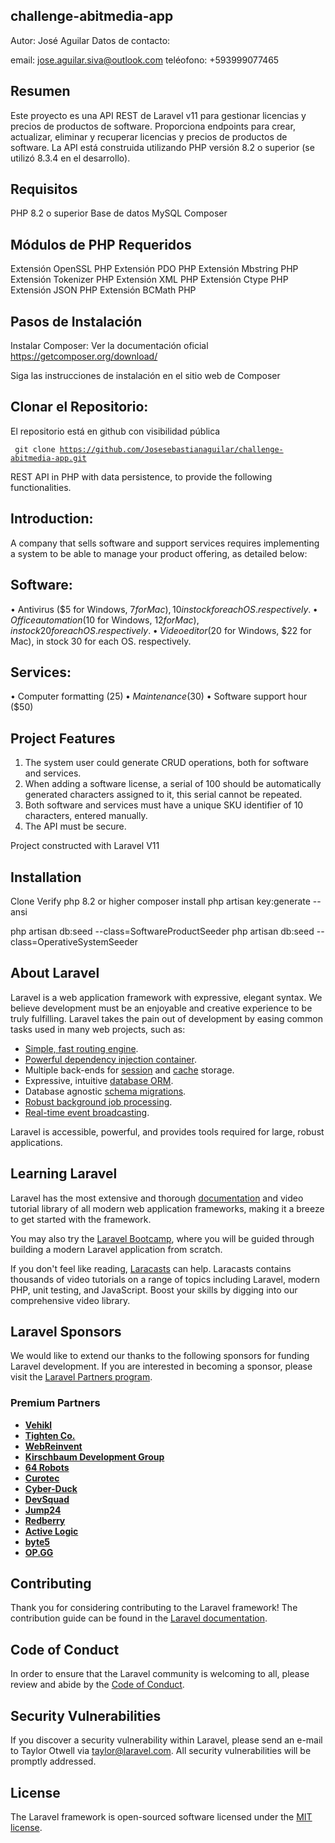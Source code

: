 ## challenge-abitmedia-app

Autor: José Aguilar
Datos de contacto:

email: jose.aguilar.siva@outlook.com
teléofono: +593999077465

## Resumen

Este proyecto es una API REST de Laravel v11 para gestionar licencias y precios de productos de software. Proporciona endpoints para crear, actualizar, eliminar y recuperar licencias y precios de productos de software. La API está construida utilizando PHP versión 8.2 o superior (se utilizó 8.3.4 en el desarrollo).

## Requisitos

PHP 8.2 o superior
Base de datos MySQL
Composer

## Módulos de PHP Requeridos

Extensión OpenSSL PHP
Extensión PDO PHP
Extensión Mbstring PHP
Extensión Tokenizer PHP
Extensión XML PHP
Extensión Ctype PHP
Extensión JSON PHP
Extensión BCMath PHP

## Pasos de Instalación

Instalar Composer: Ver la documentación oficial https://getcomposer.org/download/

Siga las instrucciones de instalación en el sitio web de Composer

## Clonar el Repositorio:

El repositorio está en github con visibilidad pública

<code> git clone https://github.com/Josesebastianaguilar/challenge-abitmedia-app.git </code>




REST API in PHP with data persistence, to provide the following functionalities.

## Introduction:

A company that sells software and support services requires implementing a system to
be able to manage your product offering, as detailed below:

## Software:

• Antivirus ($5 for Windows, $7 for Mac), 10 in stock for each OS.
respectively.
• Office automation ($10 for Windows, $12 for Mac), in stock 20 for each OS.
respectively.
• Video editor ($20 for Windows, $22 for Mac), in stock 30 for each OS.
respectively.

## Services:

• Computer formatting ($25)
• Maintenance ($30)
• Software support hour ($50)

## Project Features

1. The system user could generate CRUD operations, both for software and
services.
2. When adding a software license, a serial of 100 should be automatically generated
characters assigned to it, this serial cannot be repeated.
3. Both software and services must have a unique SKU identifier of 10
characters, entered manually.
4. The API must be secure.

Project constructed with Laravel V11

## Installation
Clone
Verify php 8.2 or higher
composer install
php artisan key:generate --ansi

php artisan db:seed --class=SoftwareProductSeeder
php artisan db:seed --class=OperativeSystemSeeder

## About Laravel

Laravel is a web application framework with expressive, elegant syntax. We believe development must be an enjoyable and creative experience to be truly fulfilling. Laravel takes the pain out of development by easing common tasks used in many web projects, such as:

- [Simple, fast routing engine](https://laravel.com/docs/routing).
- [Powerful dependency injection container](https://laravel.com/docs/container).
- Multiple back-ends for [session](https://laravel.com/docs/session) and [cache](https://laravel.com/docs/cache) storage.
- Expressive, intuitive [database ORM](https://laravel.com/docs/eloquent).
- Database agnostic [schema migrations](https://laravel.com/docs/migrations).
- [Robust background job processing](https://laravel.com/docs/queues).
- [Real-time event broadcasting](https://laravel.com/docs/broadcasting).

Laravel is accessible, powerful, and provides tools required for large, robust applications.

## Learning Laravel

Laravel has the most extensive and thorough [documentation](https://laravel.com/docs) and video tutorial library of all modern web application frameworks, making it a breeze to get started with the framework.

You may also try the [Laravel Bootcamp](https://bootcamp.laravel.com), where you will be guided through building a modern Laravel application from scratch.

If you don't feel like reading, [Laracasts](https://laracasts.com) can help. Laracasts contains thousands of video tutorials on a range of topics including Laravel, modern PHP, unit testing, and JavaScript. Boost your skills by digging into our comprehensive video library.

## Laravel Sponsors

We would like to extend our thanks to the following sponsors for funding Laravel development. If you are interested in becoming a sponsor, please visit the [Laravel Partners program](https://partners.laravel.com).

### Premium Partners

- **[Vehikl](https://vehikl.com/)**
- **[Tighten Co.](https://tighten.co)**
- **[WebReinvent](https://webreinvent.com/)**
- **[Kirschbaum Development Group](https://kirschbaumdevelopment.com)**
- **[64 Robots](https://64robots.com)**
- **[Curotec](https://www.curotec.com/services/technologies/laravel/)**
- **[Cyber-Duck](https://cyber-duck.co.uk)**
- **[DevSquad](https://devsquad.com/hire-laravel-developers)**
- **[Jump24](https://jump24.co.uk)**
- **[Redberry](https://redberry.international/laravel/)**
- **[Active Logic](https://activelogic.com)**
- **[byte5](https://byte5.de)**
- **[OP.GG](https://op.gg)**

## Contributing

Thank you for considering contributing to the Laravel framework! The contribution guide can be found in the [Laravel documentation](https://laravel.com/docs/contributions).

## Code of Conduct

In order to ensure that the Laravel community is welcoming to all, please review and abide by the [Code of Conduct](https://laravel.com/docs/contributions#code-of-conduct).

## Security Vulnerabilities

If you discover a security vulnerability within Laravel, please send an e-mail to Taylor Otwell via [taylor@laravel.com](mailto:taylor@laravel.com). All security vulnerabilities will be promptly addressed.

## License

The Laravel framework is open-sourced software licensed under the [MIT license](https://opensource.org/licenses/MIT).


